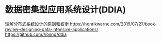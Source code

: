 # 数据密集型应用系统设计(DDIA)

理解分布式系统设计的原则和权衡
https://henrikwarne.com/2019/07/27/book-review-designing-data-intensive-applications/
https://github.com/Vonng/ddia
